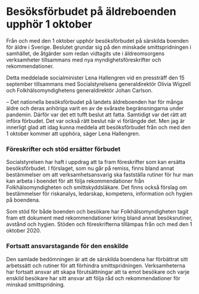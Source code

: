 # Besöksförbudet på äldreboenden upphör 1 oktober

Från och med den 1 oktober upphör besöksförbudet på särskilda boenden för äldre i Sverige. Beslutet grundar sig på den minskade smittspridningen i samhället, de åtgärder som redan vidtagits ute i äldreomsorgens verksamheter tillsammans med nya myndighetsföreskrifter och rekommendationer.

Detta meddelade socialminister Lena Hallengren vid en pressträff den 15 september tillsammans med Socialstyrelsens generaldirektör Olivia Wigzell och Folkhälsomyndighetens generaldirektör Johan Carlson.

– Det nationella besöksförbudet på landets äldreboenden har för många äldre och deras anhöriga varit en av de svåraste begränsningarna under pandemin. Därför var det ett tufft beslut att fatta. Samtidigt var det rätt att införa förbudet. Det var också rätt beslut när vi förlängde det. Men jag är innerligt glad att idag kunna meddela att besöksförbudet från och med den 1 oktober kommer att upphöra, säger Lena Hallengren.

### Föreskrifter och stöd ersätter förbudet

Socialstyrelsen har haft i uppdrag att ta fram föreskrifter som kan ersätta besöksförbudet. I förslaget, som nu går på remiss, finns bland annat bestämmelser om att verksamhetsansvarig ska fastställa rutiner för hur man kan arbeta i boendet för att följa rekommendationer från Folkhälsomyndigheten och smittskyddsläkare. Det finns också förslag om bestämmelser för riskanalys, ledarskap, kompetens, information och hygien på boendena.

Som stöd för både boenden och besökare har Folkhälsomyndigheten tagit fram ett dokument med rekommendationer kring bland annat besöksrutiner, avstånd och hygien. Stöden och föreskrifterna tillämpas från och med den 1 oktober 2020.

### Fortsatt ansvarstagande för den enskilde

Den samlade bedömningen är att de särskilda boendena har förbättrat sitt arbetssätt och rutiner för att förhindra smittspridningen. Verksamheterna har fortsatt ansvar att skapa förutsättningar att ta emot besökare och varje enskild besökare har sitt ansvar att följa råd och rekommendationer för minskad smittspridning.
